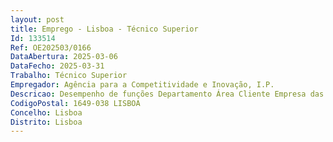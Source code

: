 ```yaml
--- 
layout: post
title: Emprego - Lisboa - Técnico Superior
Id: 133514
Ref: OE202503/0166
DataAbertura: 2025-03-06
DataFecho: 2025-03-31
Trabalho: Técnico Superior
Empregador: Agência para a Competitividade e Inovação, I.P.
Descricao: Desempenho de funções Departamento Área Cliente Empresa das Indústrias de Base Tecnológica, em Leiria, inserido na Direção de Proximidade Regional e Licenciamento.Habilitações Literárias Licenciatura, com preferência em Gestão de Empresas  Economia  Gestão e Administração Pública  Marketing  Auditoria  Comércio Internacional  Relações Internacionais  Engenharia e Gestão Industrial  Engenharia Informática  Engenharia Mecânica  Engenharia do Ambiente  Engenharia e Gestão de Sistemas de Informação.Descrição das funções Preparação e realização de visitas de assistência empresarial Preparação e realização de sessões de trabalho orientadas para as empresas Elaboração de informações sobre empresas e entidades da região Prestação de informações sobre os instrumentos de apoio às empresas e empreendedores Recolha, tratamento e registo de informação sobre empresas e a dinâmica empresarial da região Preparação de conteúdos informativos dirigidos às empresas e empreendedores.
CodigoPostal: 1649-038 LISBOA
Concelho: Lisboa
Distrito: Lisboa
--- 
```

